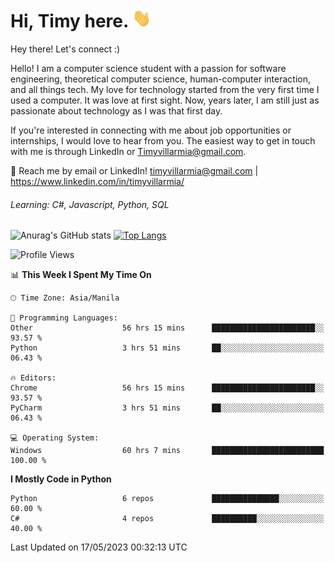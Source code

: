 <h1> Hi, Timy here. <img src="./assets/wave.gif" width="30px" height="30px"></h1> 


   Hey there! Let's connect :)
   
   Hello! I am a computer science student with a passion for software engineering, theoretical computer science, human-computer interaction, and all things tech. My love for technology started from the very first time I used a computer. It was love at first sight. Now, years later, I am still just as passionate about technology as I was that first day. 

If you're interested in connecting with me about job opportunities or internships, I would love to hear from you. The easiest way to get in touch with me is through LinkedIn or Timyvillarmia@gmail.com.

💬 Reach me by email or LinkedIn! timyvillarmia@gmail.com | https://www.linkedin.com/in/timyvillarmia/

###### Learning: C#, Javascript, Python, SQL

![Anurag's GitHub stats](https://github-readme-stats.vercel.app/api?username=TimyVillarmia&show_icons=true&theme=transparent)
[![Top Langs](https://github-readme-stats.vercel.app/api/top-langs?username=TimyVillarmia&show_icons=true&locale=en&layout=compact)](https://github.com/anuraghazra/github-readme-stats)

<!--START_SECTION:waka-->
![Profile Views](http://img.shields.io/badge/Profile%20Views-74-blue)

📊 **This Week I Spent My Time On** 

```text
🕑︎ Time Zone: Asia/Manila

💬 Programming Languages: 
Other                    56 hrs 15 mins      ███████████████████████░░   93.57 % 
Python                   3 hrs 51 mins       ██░░░░░░░░░░░░░░░░░░░░░░░   06.43 % 

🔥 Editors: 
Chrome                   56 hrs 15 mins      ███████████████████████░░   93.57 % 
PyCharm                  3 hrs 51 mins       ██░░░░░░░░░░░░░░░░░░░░░░░   06.43 % 

💻 Operating System: 
Windows                  60 hrs 7 mins       █████████████████████████   100.00 % 
```

**I Mostly Code in Python** 

```text
Python                   6 repos             ███████████████░░░░░░░░░░   60.00 % 
C#                       4 repos             ██████████░░░░░░░░░░░░░░░   40.00 % 
```




 Last Updated on 17/05/2023 00:32:13 UTC
<!--END_SECTION:waka--> 




                                                                                                           
                                                               
                                                                                                     

